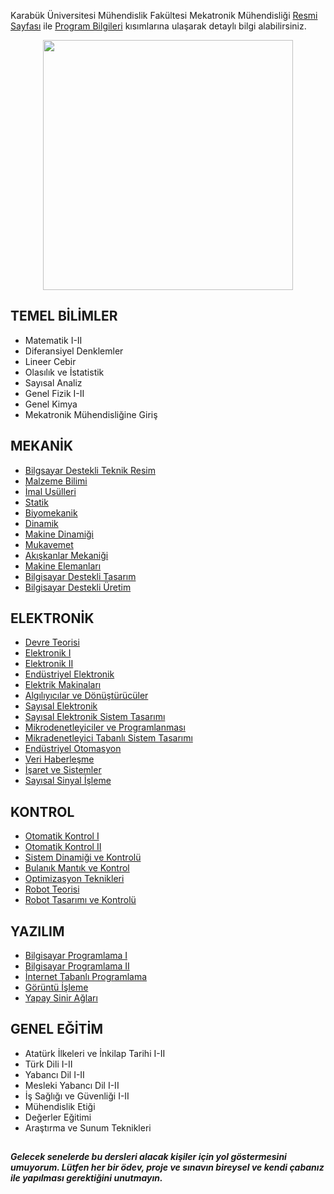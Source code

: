 Karabük Üniversitesi Mühendislik Fakültesi Mekatronik Mühendisliği [Resmi Sayfası](https://muh.karabuk.edu.tr/mekatronik)
ile [Program Bilgileri](https://obs.karabuk.edu.tr/oibs/bologna/index.aspx?lang=tr&curOp=showPac&curUnit=0200&curSunit=305) kısımlarına ulaşarak detaylı bilgi alabilirsiniz.

<p align="center">
  <img src="https://user-images.githubusercontent.com/64609951/196000642-5516cc51-c2ba-4e4d-9023-4ae32082f200.png" width="400"><br>
</p>


## TEMEL BİLİMLER
- Matematik I-II
- Diferansiyel Denklemler
- Lineer Cebir
- Olasılık ve İstatistik
- Sayısal Analiz
- Genel Fizik I-II
- Genel Kimya
- Mekatronik Mühendisliğine Giriş

## MEKANİK
- [Bilgsayar Destekli Teknik Resim](https://github.com/cengizhantopcu53/lisans_mekatronik_muhendisligi/tree/main/Bilgisayar%20Destekli%20Teknik%20Resim/%C3%96devler-2018)
- [Malzeme Bilimi](https://github.com/cengizhantopcu53/lisans_mekatronik_muhendisligi/tree/main/Malzeme%20Bilimi)
- [İmal Usülleri](https://github.com/cengizhantopcu53/lisans_mekatronik_muhendisligi/tree/main/%C4%B0mal%20Us%C3%BClleri)
- [Statik](https://github.com/cengizhantopcu53/lisans_mekatronik_muhendisligi/tree/main/Statik)
- [Biyomekanik](https://github.com/cengizhantopcu53/lisans_mekatronik_muhendisligi/tree/main/Biyomekanik)
- [Dinamik](https://github.com/cengizhantopcu53/lisans_mekatronik_muhendisligi/tree/main/Dinamik)
- [Makine Dinamiği](https://github.com/cengizhantopcu53/lisans_mekatronik_muhendisligi/tree/main/Makine%20Dinami%C4%9Fi)
- [Mukavemet](https://github.com/cengizhantopcu53/lisans_mekatronik_muhendisligi/tree/main/Mukavemet)
- [Akışkanlar Mekaniği](https://github.com/cengizhantopcu53/lisans_mekatronik_muhendisligi/tree/main/Ak%C4%B1%C5%9Fkanlar%20Mekani%C4%9Fi)
- [Makine Elemanları](https://github.com/cengizhantopcu53/lisans_mekatronik_muhendisligi/tree/main/Makine%20Elemanlar%C4%B1)
- [Bilgisayar Destekli Tasarım](https://github.com/cengizhantopcu53/lisans_mekatronik_muhendisligi/tree/main/Bilgisayar%20Destekli%20Tasar%C4%B1m/%C3%96devler-2019)
- [Bilgisayar Destekli Üretim](https://github.com/cengizhantopcu53/lisans_mekatronik_muhendisligi/tree/main/Bilgisayar%20Destekli%20%C3%9Cretim)

## ELEKTRONİK
- [Devre Teorisi](https://github.com/cengizhantopcu53/lisans_mekatronik_muhendisligi/tree/main/Devre%20Teorisi)
- [Elektronik I](https://github.com/cengizhantopcu53/lisans_mekatronik_muhendisligi/tree/main/Elektronik%20I)
- [Elektronik II](https://github.com/cengizhantopcu53/lisans_mekatronik_muhendisligi/tree/main/Elektronik%20II)
- [Endüstriyel Elektronik](https://github.com/cengizhantopcu53/lisans_mekatronik_muhendisligi/tree/main/End%C3%BCstriyel%20Elektronik)
- [Elektrik Makinaları](https://github.com/cengizhantopcu53/lisans_mekatronik_muhendisligi/tree/main/Elektrik%20Makinalar%C4%B1)
- [Algılıyıcılar ve Dönüştürücüler](https://github.com/cengizhantopcu53/lisans_mekatronik_muhendisligi/tree/main/Alg%C4%B1lay%C4%B1c%C4%B1lar%20ve%20D%C3%B6n%C3%BC%C5%9Ft%C3%BCr%C3%BCc%C3%BCler/S%C4%B1navlar)
- [Sayısal Elektronik](https://github.com/cengizhantopcu53/lisans_mekatronik_muhendisligi/tree/main/Say%C4%B1sal%20Elektronik)
- [Sayısal Elektronik Sistem Tasarımı](https://github.com/cengizhantopcu53/lisans_mekatronik_muhendisligi/tree/main/Say%C4%B1sal%20Elektronik%20Sistem%20Tasar%C4%B1m%C4%B1)
- [Mikrodenetleyiciler ve Programlanması](https://github.com/cengizhantopcu53/lisans_mekatronik_muhendisligi/tree/main/Mikrodenetleyiciler%20ve%20Programlanmas%C4%B1)
- [Mikradenetleyici Tabanlı Sistem Tasarımı](https://github.com/cengizhantopcu53/lisans_mekatronik_muhendisligi/tree/main/Mikrodenetleyici%20Tabanl%C4%B1%20Sistem%20Tasar%C4%B1m%C4%B1)
- [Endüstriyel Otomasyon](https://github.com/cengizhantopcu53/lisans_mekatronik_muhendisligi/tree/main/End%C3%BCstriyel%20Otomasyon)
- [Veri Haberleşme](https://github.com/cengizhantopcu53/lisans_mekatronik_muhendisligi/tree/main/Veri%20Haberle%C5%9Fme)
- [İşaret ve Sistemler](https://github.com/cengizhantopcu53/lisans_mekatronik_muhendisligi/tree/main/%C4%B0%C5%9Faret%20ve%20Sistemler)
- [Sayısal Sinyal İşleme](https://github.com/cengizhantopcu53/lisans_mekatronik_muhendisligi/tree/main/Say%C4%B1sal%20Sinyal%20%C4%B0%C5%9Fleme/Ders%20Notlar%C4%B1-2021)

## KONTROL
- [Otomatik Kontrol I](https://github.com/cengizhantopcu53/lisans_mekatronik_muhendisligi/tree/main/Otomatik%20Kontrol%20I)
- [Otomatik Kontrol II](https://github.com/cengizhantopcu53/lisans_mekatronik_muhendisligi/tree/main/Otomatik%20Kontrol%20II)
- [Sistem Dinamiği ve Kontrolü](https://github.com/cengizhantopcu53/lisans_mekatronik_muhendisligi/tree/main/Sistem%20Dinami%C4%9Fi%20ve%20Kontrol%C3%BC)
- [Bulanık Mantık ve Kontrol](https://github.com/cengizhantopcu53/lisans_mekatronik_muhendisligi/tree/main/Bulan%C4%B1k%20Mant%C4%B1k%20ve%20Kontrol)
- [Optimizasyon Teknikleri](https://github.com/cengizhantopcu53/lisans_mekatronik_muhendisligi/tree/main/Optimizasyon%20Teknikleri)
- [Robot Teorisi](https://github.com/cengizhantopcu53/lisans_mekatronik_muhendisligi/tree/main/Robot%20Teorisi)
- [Robot Tasarımı ve Kontrolü](https://github.com/cengizhantopcu53/lisans_mekatronik_muhendisligi/tree/main/Robot%20Tasar%C4%B1m%C4%B1%20ve%20Kontrol%C3%BC)

## YAZILIM
- [Bilgisayar Programlama I](https://github.com/cengizhantopcu53/lisans_mekatronik_muhendisligi/tree/main/Bilgisayar%20Programlama%20I)
- [Bilgisayar Programlama II](https://github.com/cengizhantopcu53/lisans_mekatronik_muhendisligi/tree/main/Bilgisayar%20Programlama%20II/Ders%20Notlar%C4%B1-2019)
- [İnternet Tabanlı Programlama](https://github.com/cengizhantopcu53/lisans_mekatronik_muhendisligi/tree/main/%C4%B0nternet%20Tabanl%C4%B1%20Programlama)
- [Görüntü İşleme](https://github.com/cengizhantopcu53/lisans_mekatronik_muhendisligi/tree/main/G%C3%B6r%C3%BCnt%C3%BC%20%C4%B0%C5%9Fleme)
- [Yapay Sinir Ağları](https://github.com/cengizhantopcu53/lisans_mekatronik_muhendisligi/tree/main/Yapay%20Sinir%20A%C4%9Flar%C4%B1)

## GENEL EĞİTİM
- Atatürk İlkeleri ve İnkilap Tarihi I-II
- Türk Dili I-II
- Yabancı Dil I-II
- Mesleki Yabancı Dil I-II
- İş Sağlığı ve Güvenliği I-II
- Mühendislik Etiği
- Değerler Eğitimi
- Araştırma ve Sunum Teknikleri

##
***Gelecek senelerde bu dersleri alacak kişiler için yol göstermesini umuyorum. Lütfen her bir ödev, proje ve sınavın bireysel ve kendi çabanız ile yapılması gerektiğini unutmayın.*** 
##

